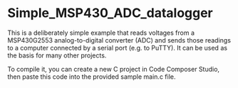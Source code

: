 # Simple_MSP430_ADC_datalogger

This is a deliberately simple example that reads voltages from a MSP430G2553 analog-to-digital converter (ADC) and sends those readings to a computer connected by a serial port (e.g. to PuTTY).  It can be used as the basis for many other projects.

To compile it, you can create a new C project in Code Composer Studio, then paste this code into the provided sample main.c file.
